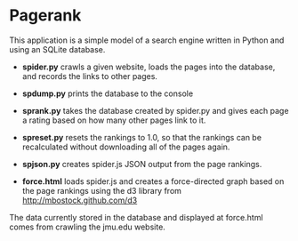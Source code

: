 # Pagerank
This application is a simple model of a search engine written in Python and using an SQLite database. 

* **spider.py** crawls a given website, loads the pages into the database, and records the links to other pages.

* **spdump.py** prints the database to the console

* **sprank.py** takes the database created by spider.py and gives each page a rating based on how many other pages link to it.

* **spreset.py** resets the rankings to 1.0, so that the rankings can be recalculated without downloading all of the pages again.

* **spjson.py** creates spider.js JSON output from the page rankings.

* **force.html** loads spider.js and creates a force-directed graph based on the page rankings using the d3 library from http://mbostock.github.com/d3

The data currently stored in the database and displayed at force.html comes from crawling the jmu.edu website.
